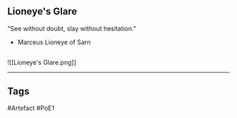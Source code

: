 ## Lioneye's Glare
"See without doubt, slay without hesitation."
- Marceus Lioneye of Sarn
##
![[Lioneye's Glare.png]]

---
## Tags
#Artefact
#PoE1